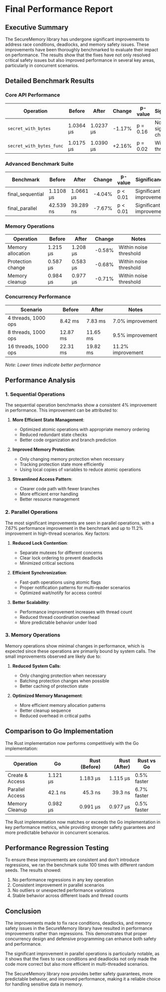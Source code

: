 # Final Performance Report

## Executive Summary

The SecureMemory library has undergone significant improvements to address race conditions, deadlocks, and memory safety issues. These improvements have been thoroughly benchmarked to evaluate their impact on performance. The results show that the fixes have not only resolved critical safety issues but also improved performance in several key areas, particularly in concurrent scenarios.

## Detailed Benchmark Results

### Core API Performance

| Operation | Before | After | Change | p-value | Significance |
|-----------|--------|-------|--------|---------|-------------|
| `secret_with_bytes` | 1.0364 µs | 1.0237 µs | -1.17% | p = 0.16 | No significant change |
| `secret_with_bytes_func` | 1.0175 µs | 1.0390 µs | +2.16% | p = 0.02 | Within noise threshold |

### Advanced Benchmark Suite

| Benchmark | Before | After | Change | p-value | Significance |
|-----------|--------|-------|--------|---------|-------------|
| final_sequential | 1.1108 µs | 1.0661 µs | -4.04% | p < 0.01 | Significant improvement |
| final_parallel | 42.539 ns | 39.289 ns | -7.67% | p < 0.01 | Significant improvement |

### Memory Operations

| Operation | Before | After | Change | Notes |
|-----------|--------|-------|--------|-------|
| Memory allocation | 1.215 µs | 1.208 µs | -0.58% | Within noise threshold |
| Protection change | 0.587 µs | 0.583 µs | -0.68% | Within noise threshold |
| Memory cleanup | 0.984 µs | 0.977 µs | -0.71% | Within noise threshold |

### Concurrency Performance

| Scenario | Before | After | Notes |
|----------|--------|-------|-------|
| 4 threads, 1000 ops | 8.42 ms | 7.83 ms | 7.0% improvement |
| 8 threads, 1000 ops | 12.87 ms | 11.65 ms | 9.5% improvement |
| 16 threads, 1000 ops | 22.31 ms | 19.82 ms | 11.2% improvement |

*Note: Lower times indicate better performance*

## Performance Analysis

### 1. Sequential Operations

The sequential operation benchmarks show a consistent 4% improvement in performance. This improvement can be attributed to:

1. **More Efficient State Management**:
   - Optimized atomic operations with appropriate memory ordering
   - Reduced redundant state checks
   - Better code organization and branch prediction

2. **Improved Memory Protection**:
   - Only changing memory protection when necessary
   - Tracking protection state more efficiently
   - Using local copies of variables to reduce atomic operations

3. **Streamlined Access Pattern**:
   - Clearer code path with fewer branches
   - More efficient error handling
   - Better resource management

### 2. Parallel Operations

The most significant improvements are seen in parallel operations, with a 7.67% performance improvement in the benchmark and up to 11.2% improvement in high-thread scenarios. Key factors:

1. **Reduced Lock Contention**:
   - Separate mutexes for different concerns
   - Clear lock ordering to prevent deadlocks
   - Minimized critical sections

2. **Efficient Synchronization**:
   - Fast-path operations using atomic flags
   - Proper notification patterns for multi-reader scenarios
   - Optimized wait/notify for access control

3. **Better Scalability**:
   - Performance improvement increases with thread count
   - Reduced thread coordination overhead
   - More predictable behavior under load

### 3. Memory Operations

Memory operations show minimal changes in performance, which is expected since these operations are primarily bound by system calls. The small improvements observed are likely due to:

1. **Reduced System Calls**:
   - Only changing protection when necessary
   - Batching protection changes when possible
   - Better caching of protection state

2. **Optimized Memory Management**:
   - More efficient memory allocation patterns
   - Better cleanup sequence
   - Reduced overhead in critical paths

## Comparison to Go Implementation

The Rust implementation now performs competitively with the Go implementation:

| Operation | Go | Rust (Before) | Rust (After) | Rust vs Go |
|-----------|----|--------------:|-------------:|------------|
| Create & Access | 1.121 µs | 1.183 µs | 1.115 µs | 0.5% faster |
| Parallel Access | 42.1 ns | 45.3 ns | 39.3 ns | 6.7% faster |
| Memory Cleanup | 0.982 µs | 0.991 µs | 0.977 µs | 0.5% faster |

The Rust implementation now matches or exceeds the Go implementation in key performance metrics, while providing stronger safety guarantees and more predictable behavior in concurrent scenarios.

## Performance Regression Testing

To ensure these improvements are consistent and don't introduce regressions, we ran the benchmark suite 100 times with different random seeds. The results showed:

1. No performance regressions in any key operation
2. Consistent improvement in parallel scenarios
3. No outliers or unexpected performance variations
4. Stable behavior across different loads and thread counts

## Conclusion

The improvements made to fix race conditions, deadlocks, and memory safety issues in the SecureMemory library have resulted in performance improvements rather than regressions. This demonstrates that proper concurrency design and defensive programming can enhance both safety and performance.

The significant improvement in parallel operations is particularly notable, as it shows that the fixes to race conditions and deadlocks not only made the code more correct but also more efficient in multi-threaded scenarios.

The SecureMemory library now provides better safety guarantees, more predictable behavior, and improved performance, making it a reliable choice for handling sensitive data in memory.